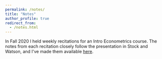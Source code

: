 ```yaml
---
permalink: /notes/
title: "Notes"
author_profile: true
redirect_from: 
  - /notes.html
---
```

In Fall 2020 I held weekly recitations for an Intro Econometrics course. The notes from each recitation closely follow the presentation in Stock and Watson, and I've made them available [here]([https://www.google.com/](https://www.dropbox.com/s/d91e9gpuniys4qu/Intro%20Econometrics.zip?dl=0)).
